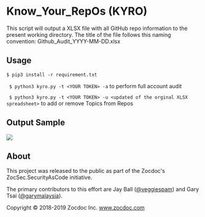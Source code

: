# Know_Your_RepOs (KYRO)

This script will output a XLSX file with all GitHub repo information to the present working directory.
The title of the file follows this naming convention: Github_Audit_YYYY-MM-DD.xlsx

## Usage

``` $ pip3 install -r requirement.txt ```

``` $ python3 kyro.py -t <YOUR TOKEN> -a``` to perform full account audit

``` $ python3 kyro.py -t <YOUR TOKEN> -u <updated of the orginal XLSX spreadsheet>``` to add or remove Topics from Repos

## Output Sample

<img src="sample.png" />

## About

This project was released to the public as part of the Zocdoc's ZocSec.SecurityAsCode initiative.

The primary contributors to this effort are Jay Ball ([@veggiespam](https://github.com/veggiespam)) and Gary Tsai ([@garymalaysia](https://github.com/garymalaysia)).

Copyright © 2018-2019 Zocdoc Inc.  www.zocdoc.com

<!-- vim: spell expandtab
-->
